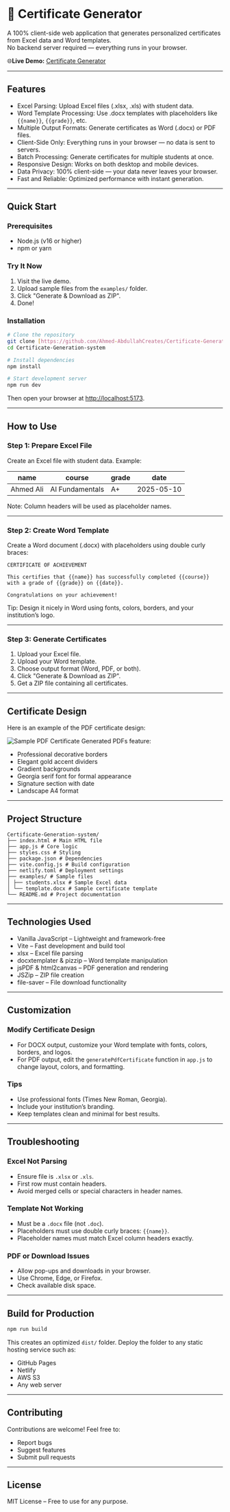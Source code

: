 # 📜 Certificate Generator

A 100% client-side web application that generates personalized certificates from Excel data and Word templates.  
No backend server required — everything runs in your browser.

🌐**Live Demo:** [Certificate Generator](https://heroic-bombolone-092ab1.netlify.app/)

---

## Features

- Excel Parsing: Upload Excel files (.xlsx, .xls) with student data.  
- Word Template Processing: Use .docx templates with placeholders like `{{name}}`, `{{grade}}`, etc.  
- Multiple Output Formats: Generate certificates as Word (.docx) or PDF files.  
- Client-Side Only: Everything runs in your browser — no data is sent to servers.  
- Batch Processing: Generate certificates for multiple students at once.  
- Responsive Design: Works on both desktop and mobile devices.  
- Data Privacy: 100% client-side — your data never leaves your browser.  
- Fast and Reliable: Optimized performance with instant generation.  

---

## Quick Start

### Prerequisites
- Node.js (v16 or higher)  
- npm or yarn  

### Try It Now
1. Visit the live demo.  
2. Upload sample files from the `examples/` folder.  
3. Click "Generate & Download as ZIP".  
4. Done!  

### Installation

```bash
# Clone the repository
git clone [https://github.com/Ahmed-AbdullahCreates/Certificate-Generation-system.git](https://github.com/Ahmed-AbdullahCreates/Certificate-Generation-system.git)
cd Certificate-Generation-system

# Install dependencies
npm install

# Start development server
npm run dev
````

Then open your browser at [http://localhost:5173](https://www.google.com/search?q=http://localhost:5173).

-----

## How to Use

### Step 1: Prepare Excel File

Create an Excel file with student data. Example:

| name | course | grade | date |
|------|---------|--------|------|
| Ahmed Ali | AI Fundamentals | A+ | 2025-05-10 |

Note: Column headers will be used as placeholder names.

-----

### Step 2: Create Word Template

Create a Word document (.docx) with placeholders using double curly braces:

```
CERTIFICATE OF ACHIEVEMENT

This certifies that {{name}} has successfully completed {{course}}
with a grade of {{grade}} on {{date}}.

Congratulations on your achievement!
```

Tip: Design it nicely in Word using fonts, colors, borders, and your institution’s logo.

-----

### Step 3: Generate Certificates

1.  Upload your Excel file.
2.  Upload your Word template.
3.  Choose output format (Word, PDF, or both).
4.  Click "Generate & Download as ZIP".
5.  Get a ZIP file containing all certificates.

-----

## Certificate Design

Here is an example of the PDF certificate design:

![Sample PDF Certificate](assets/certificate-demo.png)
Generated PDFs feature:

  - Professional decorative borders
  - Elegant gold accent dividers
  - Gradient backgrounds
  - Georgia serif font for formal appearance
  - Signature section with date
  - Landscape A4 format

-----

## Project Structure

```
Certificate-Generation-system/
├── index.html # Main HTML file
├── app.js # Core logic
├── styles.css # Styling
├── package.json # Dependencies
├── vite.config.js # Build configuration
├── netlify.toml # Deployment settings
├── examples/ # Sample files
│ ├── students.xlsx # Sample Excel data
│ └── template.docx # Sample certificate template
└── README.md # Project documentation
```

-----

## Technologies Used

  - Vanilla JavaScript – Lightweight and framework-free
  - Vite – Fast development and build tool
  - xlsx – Excel file parsing
  - docxtemplater & pizzip – Word template manipulation
  - jsPDF & html2canvas – PDF generation and rendering
  - JSZip – ZIP file creation
  - file-saver – File download functionality

-----

## Customization

### Modify Certificate Design

  - For DOCX output, customize your Word template with fonts, colors, borders, and logos.
  - For PDF output, edit the `generatePdfCertificate` function in `app.js` to change layout, colors, and formatting.

### Tips

  - Use professional fonts (Times New Roman, Georgia).
  - Include your institution’s branding.
  - Keep templates clean and minimal for best results.

-----

## Troubleshooting

### Excel Not Parsing

  - Ensure file is `.xlsx` or `.xls`.
  - First row must contain headers.
  - Avoid merged cells or special characters in header names.

### Template Not Working

  - Must be a `.docx` file (not `.doc`).
  - Placeholders must use double curly braces: `{{name}}`.
  - Placeholder names must match Excel column headers exactly.

### PDF or Download Issues

  - Allow pop-ups and downloads in your browser.
  - Use Chrome, Edge, or Firefox.
  - Check available disk space.

-----

## Build for Production

```bash
npm run build
```

This creates an optimized `dist/` folder.
Deploy the folder to any static hosting service such as:

  - GitHub Pages
  - Netlify
  - AWS S3
  - Any web server

-----

## Contributing

Contributions are welcome\!
Feel free to:

  - Report bugs
  - Suggest features
  - Submit pull requests

-----

## License

MIT License – Free to use for any purpose.

